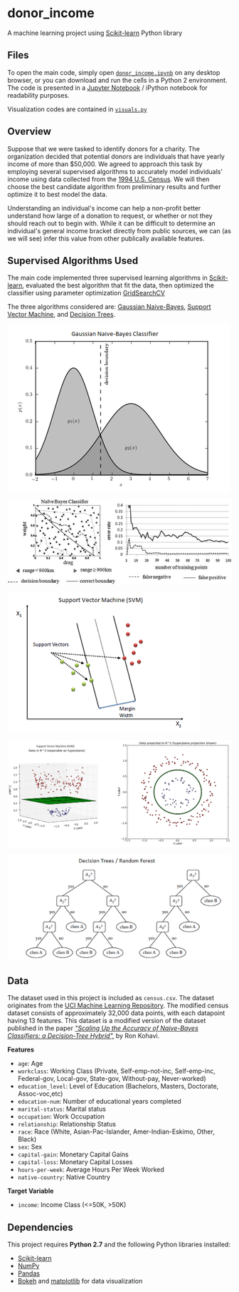 # donor_income

A machine learning project using [Scikit-learn](http://scikit-learn.org/stable/) Python library

## Files

To open the main code, simply open [`donor_income.ipynb`](https://github.com/adsasmita/donor_income/blob/master/donor_income.ipynb) on any desktop browser, or you can download and run the cells in a Python 2 environment. The code is presented in a [Jupyter Notebook](https://github.com/jupyter/notebook) / iPython notebook for readability purposes.

Visualization codes are contained in [`visuals.py`](https://github.com/adsasmita/donor_income/blob/master/visuals.py)

## Overview

Suppose that we were tasked to identify donors for a charity. The organization decided that potential donors are individuals that have yearly income of more than $50,000. We agreed to approach this task by employing several supervised algorithms to accurately model individuals' income using data collected from the [1994 U.S. Census](https://archive.ics.uci.edu/ml/datasets/Census+Income). We will then choose the best candidate algorithm from preliminary results and further optimize it to best model the data.

Understanding an individual's income can help a non-profit better understand how large of a donation to request, or whether or not they should reach out to begin with. While it can be difficult to determine an individual's general income bracket directly from public sources, we can (as we will see) infer this value from other publically available features.

## Supervised Algorithms Used

The main code implemented three supervised learning algorithms in [Scikit-learn](http://scikit-learn.org/stable/), evaluated the best algorithm that fit the data, then optimized the classifier using parameter optimization [GridSearchCV](http://scikit-learn.org/0.17/modules/generated/sklearn.grid_search.GridSearchCV.html)

The three algorithms considered are: [Gaussian Naive-Bayes](https://en.wikipedia.org/wiki/Naive_Bayes_classifier), [Support Vector Machine](https://en.wikipedia.org/wiki/Support_vector_machine), and [Decision Trees](https://en.wikipedia.org/wiki/Decision_tree).

![title](img/gnb1.png)

![title](img/gnb2.png)

![title](img/svm1.png)

![title](img/svm2.png)

![title](img/dt1.png)

## Data

The dataset used in this project is included as `census.csv`. The dataset originates from the [UCI Machine Learning Repository](https://archive.ics.uci.edu/ml/datasets/Census+Income). The modified census dataset consists of approximately 32,000 data points, with each datapoint having 13 features. This dataset is a modified version of the dataset published in the paper [*"Scaling Up the Accuracy of Naive-Bayes Classifiers: a Decision-Tree Hybrid",*](https://www.aaai.org/Papers/KDD/1996/KDD96-033.pdf) by Ron Kohavi.

**Features**
- `age`: Age
- `workclass`: Working Class (Private, Self-emp-not-inc, Self-emp-inc, Federal-gov, Local-gov, State-gov, Without-pay, Never-worked)
- `education_level`: Level of Education (Bachelors, Masters, Doctorate, Assoc-voc,etc)
- `education-num`: Number of educational years completed
- `marital-status`: Marital status
- `occupation`: Work Occupation
- `relationship`: Relationship Status
- `race`: Race (White, Asian-Pac-Islander, Amer-Indian-Eskimo, Other, Black)
- `sex`: Sex
- `capital-gain`: Monetary Capital Gains
- `capital-loss`: Monetary Capital Losses
- `hours-per-week`: Average Hours Per Week Worked
- `native-country`: Native Country

**Target Variable**
- `income`: Income Class (<=50K, >50K)

## Dependencies

This project requires **Python 2.7** and the following Python libraries installed:

* [Scikit-learn](http://scikit-learn.org/stable/)
* [NumPy](http://www.numpy.org/)
* [Pandas](http://pandas.pydata.org/)
* [Bokeh](http://bokeh.pydata.org/en/latest/) and [matplotlib](http://matplotlib.org/) for data visualization



